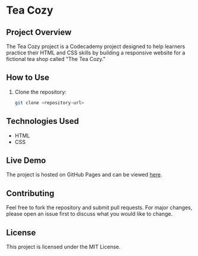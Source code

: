 # Tea Cozy

## Project Overview
The Tea Cozy project is a Codecademy project designed to help learners practice their HTML and CSS skills by building a responsive website for a fictional tea shop called "The Tea Cozy."

## How to Use
1. Clone the repository:
   ```bash
   git clone <repository-url>

## Technologies Used
- HTML
- CSS

## Live Demo
The project is hosted on GitHub Pages and can be viewed [here]().

## Contributing
Feel free to fork the repository and submit pull requests. For major changes, please open an issue first to discuss what you would like to change.

## License
This project is licensed under the MIT License.
